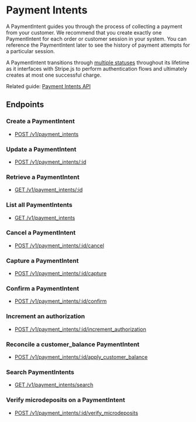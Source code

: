 # Payment Intents

A PaymentIntent guides you through the process of collecting a payment from your customer.
We recommend that you create exactly one PaymentIntent for each order or
customer session in your system. You can reference the PaymentIntent later to
see the history of payment attempts for a particular session.

A PaymentIntent transitions through
[multiple statuses](https://docs.stripe.com/docs/payments/intents.md#intent-statuses)
throughout its lifetime as it interfaces with Stripe.js to perform
authentication flows and ultimately creates at most one successful charge.

Related guide: [Payment Intents API](https://docs.stripe.com/docs/payments/payment-intents.md)

## Endpoints

### Create a PaymentIntent

- [POST /v1/payment_intents](https://docs.stripe.com/api/payment_intents/create.md)

### Update a PaymentIntent

- [POST /v1/payment_intents/:id](https://docs.stripe.com/api/payment_intents/update.md)

### Retrieve a PaymentIntent

- [GET /v1/payment_intents/:id](https://docs.stripe.com/api/payment_intents/retrieve.md)

### List all PaymentIntents

- [GET /v1/payment_intents](https://docs.stripe.com/api/payment_intents/list.md)

### Cancel a PaymentIntent

- [POST /v1/payment_intents/:id/cancel](https://docs.stripe.com/api/payment_intents/cancel.md)

### Capture a PaymentIntent

- [POST /v1/payment_intents/:id/capture](https://docs.stripe.com/api/payment_intents/capture.md)

### Confirm a PaymentIntent

- [POST /v1/payment_intents/:id/confirm](https://docs.stripe.com/api/payment_intents/confirm.md)

### Increment an authorization

- [POST /v1/payment_intents/:id/increment_authorization](https://docs.stripe.com/api/payment_intents/increment_authorization.md)

### Reconcile a customer_balance PaymentIntent

- [POST /v1/payment_intents/:id/apply_customer_balance](https://docs.stripe.com/api/payment_intents/apply_customer_balance.md)

### Search PaymentIntents

- [GET /v1/payment_intents/search](https://docs.stripe.com/api/payment_intents/search.md)

### Verify microdeposits on a PaymentIntent

- [POST /v1/payment_intents/:id/verify_microdeposits](https://docs.stripe.com/api/payment_intents/verify_microdeposits.md)
